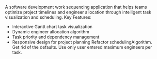 A software development work sequencing application that helps teams optimize project timelines and engineer allocation through intelligent task visualization and scheduling.
Key Features:
- Interactive Gantt chart task visualization
- Dynamic engineer allocation algorithm
- Task priority and dependency management
- Responsive design for project planning
Refactor schedulingAlgorithm. Get rid of the defaults. Use only user entered maximum engineers per task.
